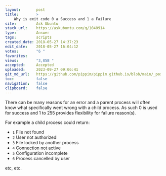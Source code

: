 ```yaml
---
layout:       post
title:        >
    Why is exit code 0 a Success and 1 a Failure
site:         Ask Ubuntu
stack_url:    https://askubuntu.com/q/1040914
type:         Answer
tags:         scripts
created_date: 2018-05-27 14:37:23
edit_date:    2018-05-27 16:04:12
votes:        "6 "
favorites:    
views:        "3,858 "
accepted:     Accepted
uploaded:     2023-09-27 09:06:41
git_md_url:   https://github.com/pippim/pippim.github.io/blob/main/_posts/2018/2018-05-27-Why-is-exit-code-0-a-Success-and-1-a-Failure.md
toc:          false
navigation:   false
clipboard:    false
---
```


There can be many reasons for an error and a parent process will often know what specifically went wrong with a child process. As such 0 is used for success and 1 to 255 provides flexibility for failure reason(s).

For example a child process could return:

- `1` File not found
- `2` User not authorized
- `3` File locked by another process
- `4` Connection not active
- `5` Configuration incomplete
- `6` Process cancelled by user

etc, etc.
